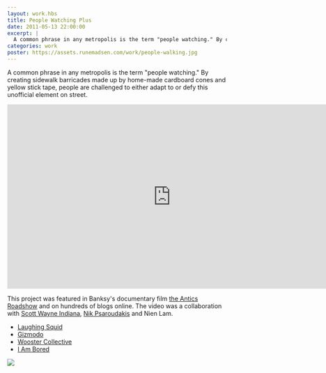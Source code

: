 ```yaml
---
layout: work.hbs
title: People Watching Plus
date: 2011-05-13 22:00:00
excerpt: |
  A common phrase in any metropolis is the term "people watching." By creating sidewalk barricades made up by home-made cardboard cones and yellow stick tape, people are challenged to either adapt to or defy this unofficial element on street. This project was a collaboration with Scott Wayne Indiana, Nik Psaroudakis, and Nien Lam.
categories: work
poster: https://assets.runemadsen.com/work/people-walking.jpg
---
```


A common phrase in any metropolis is the term "people watching." By creating
sidewalk barricades made up by home-made cardboard cones and yellow stick tape,
people are challenged to either adapt to or defy this unofficial element on
street.

<div class="wide-750">
  <iframe src="https://player.vimeo.com/video/11126782?title=0&amp;byline=0&amp;portrait=0" width="750" height="423" frameborder="0"> </iframe>
</div>

This project was featured in Banksy's documentary film
[the Antics Roadshow](http://www.imdb.com/title/tt2054815/) and on hundreds of
blogs online. The video was a collaboration with
[Scott Wayne Indiana](http://www.39forks.com),
[Nik Psaroudakis](http://www.addictivelabs.com/) and Nien Lam.

- [Laughing Squid](http://laughingsquid.com/people-watching-plus-directing-the-flow-of-people-on-a-sidewalk)
- [Gizmodo](http://gizmodo.com/5688489/interactive-people-watching)
- [Wooster Collective](http://www.woostercollective.com/post/people-watching)
- [I Am Bored](http://www.i-am-bored.com/bored_link.cfm?link_id=54270)

<div class="wide-750">
  <img src="https://assets.runemadsen.com/work/people-walking.jpg" />
</div>
